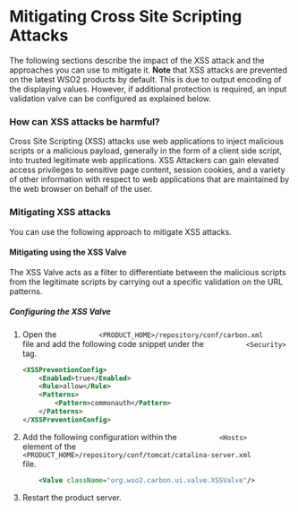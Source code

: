 # Mitigating Cross Site Scripting Attacks

The following sections describe the impact of the XSS attack and the
approaches you can use to mitigate it. **Note** that XSS attacks are
prevented on the latest WSO2 products by default. This is due to output
encoding of the displaying values. However, if additional protection is
required, an input validation valve can be configured as explained
below.

### How can XSS attacks be harmful?

Cross Site Scripting (XSS) attacks use web applications to inject
malicious scripts or a malicious payload, generally in the form of a
client side script, into trusted legitimate web applications. XSS
Attackers can gain elevated access privileges to sensitive page content,
session cookies, and a variety of other information with respect to web
applications that are maintained by the web browser on behalf of the
user.

### Mitigating XSS attacks

You can use the following approach to mitigate XSS attacks.

#### Mitigating using the XSS Valve

The XSS Valve acts as a filter to differentiate between the malicious
scripts from the legitimate scripts by carrying out a specific
validation on the URL patterns.

##### Configuring the XSS Valve

1.  Open the
    `           <PRODUCT_HOME>/repository/conf/carbon.xml          `
    file and add the following code snippet under the
    `           <Security>          ` tag.

    ``` xml
    <XSSPreventionConfig>
        <Enabled>true</Enabled>
        <Rule>allow</Rule>
        <Patterns>
            <Pattern>commonauth</Pattern>
        </Patterns>
    </XSSPreventionConfig>
    ```

2.  Add the following configuration within the
    `           <Hosts>          ` element of the
    `           <PRODUCT_HOME>/repository/conf/tomcat/catalina-server.xml          `
    file.

    ``` xml
        <Valve className="org.wso2.carbon.ui.valve.XSSValve"/>
    ```

3.  Restart the product server.
